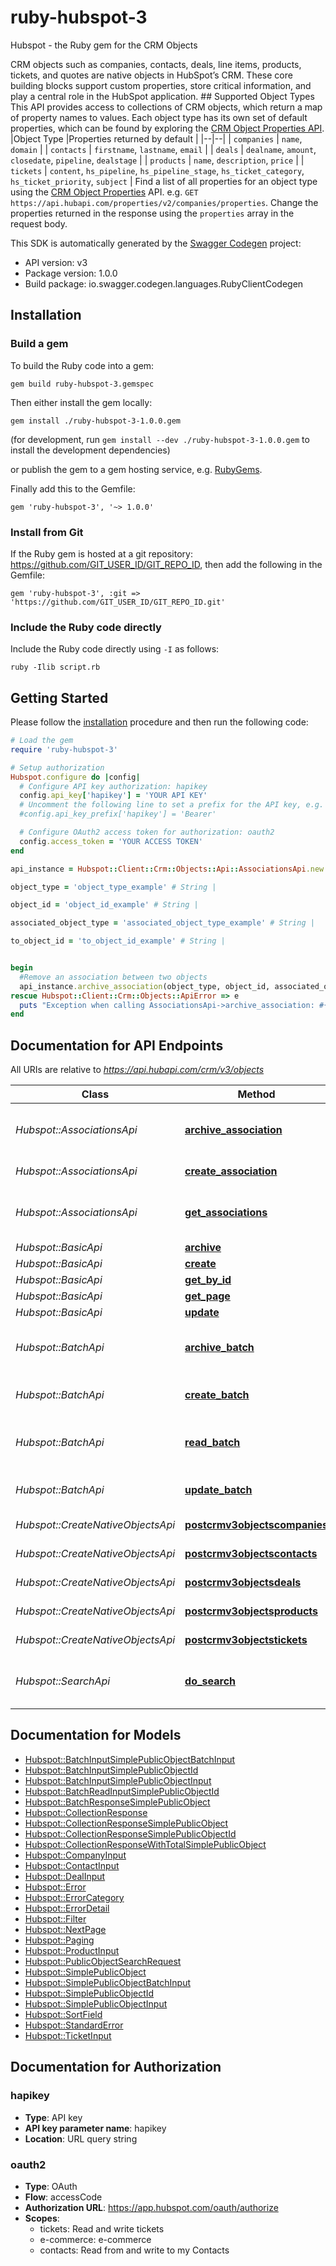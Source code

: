 # ruby-hubspot-3

Hubspot - the Ruby gem for the CRM Objects

CRM objects such as companies, contacts, deals, line items, products, tickets, and quotes are native objects in HubSpot’s CRM. These core building blocks support custom properties, store critical information, and play a central role in the HubSpot application.  ## Supported Object Types  This API provides access to collections of CRM objects, which return a map of property names to values. Each object type has its own set of default properties, which can be found by exploring the [CRM Object Properties API](https://developers.hubspot.com/docs/methods/crm-properties/crm-properties-overview).  |Object Type |Properties returned by default | |--|--| | `companies` | `name`, `domain` | | `contacts` | `firstname`, `lastname`, `email` | | `deals` | `dealname`, `amount`, `closedate`, `pipeline`, `dealstage` | | `products` | `name`, `description`, `price` | | `tickets` | `content`, `hs_pipeline`, `hs_pipeline_stage`, `hs_ticket_category`, `hs_ticket_priority`, `subject` |  Find a list of all properties for an object type using the [CRM Object Properties](https://developers.hubspot.com/docs/methods/crm-properties/get-properties) API. e.g. `GET https://api.hubapi.com/properties/v2/companies/properties`. Change the properties returned in the response using the `properties` array in the request body.

This SDK is automatically generated by the [Swagger Codegen](https://github.com/swagger-api/swagger-codegen) project:

- API version: v3
- Package version: 1.0.0
- Build package: io.swagger.codegen.languages.RubyClientCodegen

## Installation

### Build a gem

To build the Ruby code into a gem:

```shell
gem build ruby-hubspot-3.gemspec
```

Then either install the gem locally:

```shell
gem install ./ruby-hubspot-3-1.0.0.gem
```
(for development, run `gem install --dev ./ruby-hubspot-3-1.0.0.gem` to install the development dependencies)

or publish the gem to a gem hosting service, e.g. [RubyGems](https://rubygems.org/).

Finally add this to the Gemfile:

    gem 'ruby-hubspot-3', '~> 1.0.0'

### Install from Git

If the Ruby gem is hosted at a git repository: https://github.com/GIT_USER_ID/GIT_REPO_ID, then add the following in the Gemfile:

    gem 'ruby-hubspot-3', :git => 'https://github.com/GIT_USER_ID/GIT_REPO_ID.git'

### Include the Ruby code directly

Include the Ruby code directly using `-I` as follows:

```shell
ruby -Ilib script.rb
```

## Getting Started

Please follow the [installation](#installation) procedure and then run the following code:
```ruby
# Load the gem
require 'ruby-hubspot-3'

# Setup authorization
Hubspot.configure do |config|
  # Configure API key authorization: hapikey
  config.api_key['hapikey'] = 'YOUR API KEY'
  # Uncomment the following line to set a prefix for the API key, e.g. 'Bearer' (defaults to nil)
  #config.api_key_prefix['hapikey'] = 'Bearer'

  # Configure OAuth2 access token for authorization: oauth2
  config.access_token = 'YOUR ACCESS TOKEN'
end

api_instance = Hubspot::Client::Crm::Objects::Api::AssociationsApi.new

object_type = 'object_type_example' # String | 

object_id = 'object_id_example' # String | 

associated_object_type = 'associated_object_type_example' # String | 

to_object_id = 'to_object_id_example' # String | 


begin
  #Remove an association between two objects
  api_instance.archive_association(object_type, object_id, associated_object_type, to_object_id)
rescue Hubspot::Client::Crm::Objects::ApiError => e
  puts "Exception when calling AssociationsApi->archive_association: #{e}"
end

```

## Documentation for API Endpoints

All URIs are relative to *https://api.hubapi.com/crm/v3/objects*

Class | Method | HTTP request | Description
------------ | ------------- | ------------- | -------------
*Hubspot::AssociationsApi* | [**archive_association**](docs/AssociationsApi.md#archive_association) | **DELETE** /{objectType}/{objectId}/associations/{associatedObjectType}/{toObjectId} | Remove an association between two objects
*Hubspot::AssociationsApi* | [**create_association**](docs/AssociationsApi.md#create_association) | **PUT** /{objectType}/{objectId}/associations/{associatedObjectType}/{toObjectId} | Associate two objects
*Hubspot::AssociationsApi* | [**get_associations**](docs/AssociationsApi.md#get_associations) | **GET** /{objectType}/{objectId}/associations/{associatedObjectType} | List associations of an object by type
*Hubspot::BasicApi* | [**archive**](docs/BasicApi.md#archive) | **DELETE** /{objectType}/{objectId} | Archive
*Hubspot::BasicApi* | [**create**](docs/BasicApi.md#create) | **POST** /{objectType} | Create
*Hubspot::BasicApi* | [**get_by_id**](docs/BasicApi.md#get_by_id) | **GET** /{objectType}/{objectId} | Read
*Hubspot::BasicApi* | [**get_page**](docs/BasicApi.md#get_page) | **GET** /{objectType} | List
*Hubspot::BasicApi* | [**update**](docs/BasicApi.md#update) | **PATCH** /{objectType}/{objectId} | Update
*Hubspot::BatchApi* | [**archive_batch**](docs/BatchApi.md#archive_batch) | **POST** /{objectType}/batch/archive | Archive a batch of objects by ID
*Hubspot::BatchApi* | [**create_batch**](docs/BatchApi.md#create_batch) | **POST** /{objectType}/batch/create | Create a batch of objects
*Hubspot::BatchApi* | [**read_batch**](docs/BatchApi.md#read_batch) | **POST** /{objectType}/batch/read | Read a batch of objects by ID
*Hubspot::BatchApi* | [**update_batch**](docs/BatchApi.md#update_batch) | **POST** /{objectType}/batch/update | Update a batch of objects
*Hubspot::CreateNativeObjectsApi* | [**postcrmv3objectscompanies**](docs/CreateNativeObjectsApi.md#postcrmv3objectscompanies) | **POST** /companies | Create a company
*Hubspot::CreateNativeObjectsApi* | [**postcrmv3objectscontacts**](docs/CreateNativeObjectsApi.md#postcrmv3objectscontacts) | **POST** /contacts | Create a contact
*Hubspot::CreateNativeObjectsApi* | [**postcrmv3objectsdeals**](docs/CreateNativeObjectsApi.md#postcrmv3objectsdeals) | **POST** /deals | Create a deal
*Hubspot::CreateNativeObjectsApi* | [**postcrmv3objectsproducts**](docs/CreateNativeObjectsApi.md#postcrmv3objectsproducts) | **POST** /products | Create a product
*Hubspot::CreateNativeObjectsApi* | [**postcrmv3objectstickets**](docs/CreateNativeObjectsApi.md#postcrmv3objectstickets) | **POST** /tickets | Create a ticket
*Hubspot::SearchApi* | [**do_search**](docs/SearchApi.md#do_search) | **POST** /{objectType}/search | Filter, Sort, and Search CRM Objects


## Documentation for Models

 - [Hubspot::BatchInputSimplePublicObjectBatchInput](docs/BatchInputSimplePublicObjectBatchInput.md)
 - [Hubspot::BatchInputSimplePublicObjectId](docs/BatchInputSimplePublicObjectId.md)
 - [Hubspot::BatchInputSimplePublicObjectInput](docs/BatchInputSimplePublicObjectInput.md)
 - [Hubspot::BatchReadInputSimplePublicObjectId](docs/BatchReadInputSimplePublicObjectId.md)
 - [Hubspot::BatchResponseSimplePublicObject](docs/BatchResponseSimplePublicObject.md)
 - [Hubspot::CollectionResponse](docs/CollectionResponse.md)
 - [Hubspot::CollectionResponseSimplePublicObject](docs/CollectionResponseSimplePublicObject.md)
 - [Hubspot::CollectionResponseSimplePublicObjectId](docs/CollectionResponseSimplePublicObjectId.md)
 - [Hubspot::CollectionResponseWithTotalSimplePublicObject](docs/CollectionResponseWithTotalSimplePublicObject.md)
 - [Hubspot::CompanyInput](docs/CompanyInput.md)
 - [Hubspot::ContactInput](docs/ContactInput.md)
 - [Hubspot::DealInput](docs/DealInput.md)
 - [Hubspot::Error](docs/Error.md)
 - [Hubspot::ErrorCategory](docs/ErrorCategory.md)
 - [Hubspot::ErrorDetail](docs/ErrorDetail.md)
 - [Hubspot::Filter](docs/Filter.md)
 - [Hubspot::NextPage](docs/NextPage.md)
 - [Hubspot::Paging](docs/Paging.md)
 - [Hubspot::ProductInput](docs/ProductInput.md)
 - [Hubspot::PublicObjectSearchRequest](docs/PublicObjectSearchRequest.md)
 - [Hubspot::SimplePublicObject](docs/SimplePublicObject.md)
 - [Hubspot::SimplePublicObjectBatchInput](docs/SimplePublicObjectBatchInput.md)
 - [Hubspot::SimplePublicObjectId](docs/SimplePublicObjectId.md)
 - [Hubspot::SimplePublicObjectInput](docs/SimplePublicObjectInput.md)
 - [Hubspot::SortField](docs/SortField.md)
 - [Hubspot::StandardError](docs/StandardError.md)
 - [Hubspot::TicketInput](docs/TicketInput.md)


## Documentation for Authorization


### hapikey

- **Type**: API key
- **API key parameter name**: hapikey
- **Location**: URL query string

### oauth2

- **Type**: OAuth
- **Flow**: accessCode
- **Authorization URL**: https://app.hubspot.com/oauth/authorize
- **Scopes**: 
  - tickets: Read and write tickets
  - e-commerce: e-commerce
  - contacts: Read from and write to my Contacts

